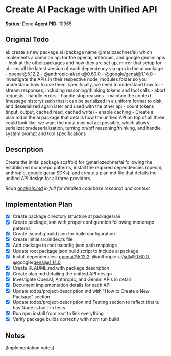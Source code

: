 # Create AI Package with Unified API

**Status:** Done
**Agent PID:** 10965

## Original Todo
ai: create a new package ai (package name @mariozechner/ai) which implements a common api for the openai, anthropic, and google gemini apis
    - look at the other packages and how they are set up, mirror that setup for ai
    - install the latest version of each dependency via npm in the ai package
        - openai@5.12.2
        - @anthropic-ai/sdk@0.60.0
        - @google/genai@1.14.0
    - investigate the APIs in their respective node_modules folder so you understand how to use them. specifically, we need to understand how to:
        - stream responses, including reasoning/thinking tokens and tool calls
        - abort requests
        - handle errors
        - handle stop reasons
        - maintain the context (message history) such that it can be serialized in a uniform format to disk, and deserialized again later and used with the other api
        - count tokens (input, output, cached read, cached write)
        - enable caching
    - Create a plan.md in the ai package that details how the unified API on top of all three could look like. we want the most minimal api possible, which allows serialization/deserialization, turning on/off reasoning/thinking, and handle system prompt and tool specifications

## Description
Create the initial package scaffold for @mariozechner/ai following the established monorepo patterns, install the required dependencies (openai, anthropic, google genai SDKs), and create a plan.md file that details the unified API design for all three providers.

*Read [analysis.md](./analysis.md) in full for detailed codebase research and context*

## Implementation Plan
- [x] Create package directory structure at packages/ai/
- [x] Create package.json with proper configuration following monorepo patterns
- [x] Create tsconfig.build.json for build configuration
- [x] Create initial src/index.ts file
- [x] Add package to root tsconfig.json path mappings
- [x] Update root package.json build script to include ai package
- [x] Install dependencies: openai@5.12.2, @anthropic-ai/sdk@0.60.0, @google/genai@1.14.0
- [x] Create README.md with package description
- [x] Create plan.md detailing the unified API design
- [x] Investigate OpenAI, Anthropic, and Gemini APIs in detail
- [x] Document implementation details for each API
- [x] Update todos/project-description.md with "How to Create a New Package" section
- [x] Update todos/project-description.md Testing section to reflect that tui has Node.js built-in tests
- [x] Run npm install from root to link everything
- [x] Verify package builds correctly with npm run build

## Notes
[Implementation notes]